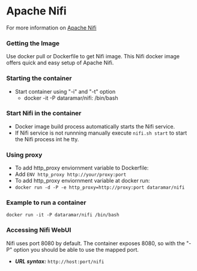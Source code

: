 # Apache Nifi

For more information on [Apache Nifi](https://nifi.apache.org/index.html)

### Getting the Image
Use docker pull or Dockerfile to get Nifi image.
This Nifi docker image offers quick and easy setup of Apache Nifi.

### Starting the container
* Start container using "-i" and "-t" option
  * docker -it -P dataramar/nifi:<tag> /bin/bash

### Start Nifi in the container
* Docker image build process automatically starts the Nifi service.
* If Nifi service is not runnning manually execute ```nifi.sh start``` to start the Nifi process int he tty.

### Using proxy
* To add http_proxy enviornment variable to Dockerfile:
 * Add ```ENV http_proxy http://your/proxy:port```
* To add http_proxy enviornment variable at docker run:
 * ```docker run -d -P -e http_proxy=http://proxy:port dataramar/nifi```

### Example to run a container
    docker run -it -P dataramar/nifi /bin/bash
    
### Accessing Nifi WebUI
Nifi uses port 8080 by default. The container exposes 8080, so with the "-P" option you should be able to use the mapped port.
* ***URL syntax:*** ```http://host:port/nifi```
